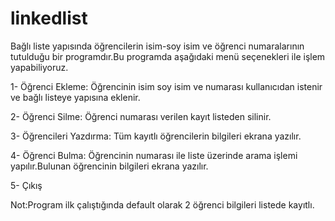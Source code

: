 # linkedlist
Bağlı liste yapısında öğrencilerin isim-soy isim ve öğrenci numaralarının tutulduğu bir programdır.Bu programda aşağıdaki menü seçenekleri ile işlem yapabiliyoruz.

1- Öğrenci Ekleme: Öğrencinin isim soy isim ve numarası kullanıcıdan istenir ve bağlı listeye yapısına eklenir.

2- Öğrenci Silme: Öğrenci numarası verilen kayıt listeden silinir.

3- Öğrencileri Yazdırma: Tüm kayıtlı öğrencilerin bilgileri ekrana yazılır. 

4- Öğrenci Bulma: Öğrencinin numarası ile liste üzerinde arama işlemi yapılır.Bulunan öğrencinin bilgileri ekrana yazılır.

5- Çıkış


Not:Program ilk çalıştığında default olarak 2 öğrenci bilgileri listede kayıtlı.
